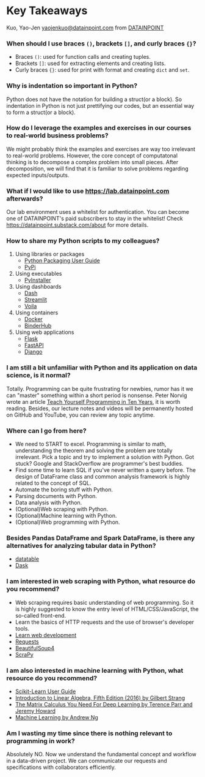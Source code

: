 # Key Takeaways

Kuo, Yao-Jen <yaojenkuo@datainpoint.com> from [DATAINPOINT](https://www.datainpoint.com/)

### When should I use braces `()`, brackets `[]`, and curly braces `{}`?

- Braces `()`: used for function calls and creating tuples.
- Brackets `[]`: used for extracting elements and creating lists.
- Curly braces `{}`: used for print with format and creating `dict` and `set`.

### Why is indentation so important in Python?

Python does not have the notation for building a struct(or a block). So indentation in Python is not just prettifying our codes, but an essential way to form a struct(or a block).

### How do I leverage the examples and exercises in our courses to real-world business problems?

We might probably think the examples and exercises are way too irrelevant to real-world problems. However, the core concept of computatonal thinking is to decompose a complex problem into small pieces. After decomposition, we will find that it is familiar to solve problems regarding expected inputs/outputs.

### What if I would like to use <https://lab.datainpoint.com> afterwards?

Our lab environment uses a whitelist for authentication. You can become one of DATAINPOINT's paid subscribers to stay in the whitelist! Check <https://datainpoint.substack.com/about> for more details.

### How to share my Python scripts to my colleagues?

1. Using libraries or packages
    - [Python Packaging User Guide](https://packaging.python.org/)
    - [PyPi](https://pypi.org/)
2. Using executables
    - [PyInstaller](https://www.pyinstaller.org/)
3. Using dashboards
    - [Dash](https://plotly.com/dash/)
    - [Streamlit](https://www.streamlit.io/)
    - [Voila](https://github.com/voila-dashboards/voila)
4. Using containers
    - [Docker](https://www.docker.com/)
    - [BinderHub](https://mybinder.org/)
5. Using web applications
    - [Flask](https://flask.palletsprojects.com/en/1.1.x/)
    - [FastAPI](https://fastapi.tiangolo.com/)
    - [Django](https://www.djangoproject.com/)

### I am still a bit unfamiliar with Python and its application on data science, is it normal?

Totally. Programming can be quite frustrating for newbies, rumor has it we can "master" something within a short period is nonsense. Peter Norvig wrote an article [Teach Yourself Programming in Ten Years](https://norvig.com/21-days.html), it is worth reading. Besides, our lecture notes and videos will be permanently hosted on GitHub and YouTube, you can review any topic anytime.

### Where can I go from here?

- We need to START to excel. Programming is similar to math, understanding the theorem and solving the problem are totally irrelevant. Pick a topic and try to implement a solution with Python. Got stuck? Google and StackOverflow are programmer's best buddies.
- Find some time to learn SQL if you've never written a query before. The design of DataFrame class and common analysis framework is highly related to the concept of SQL.
- Automate the boring stuff with Python.
- Parsing documents with Python.
- Data analysis with Python.
- (Optional)Web scraping with Python.
- (Optional)Machine learning with Python.
- (Optional)Web programming with Python.

### Besides Pandas DataFrame and Spark DataFrame, is there any alternatives for analyzing tabular data in Python?

- [datatable](https://datatable.readthedocs.io/en/latest/)
- [Dask](https://dask.org/)

### I am interested in web scraping with Python, what resource do you recommend?

- Web scraping requires basic understanding of web programming. So it is highly suggested to know the entry level of HTML/CSS/JavaScript, the so-called front-end.
- Learn the basics of HTTP requests and the use of browser's developer tools.
- [Learn web development](https://developer.mozilla.org/en-US/docs/Learn)
- [Requests](https://requests.readthedocs.io/en/master/)
- [BeautifulSoup4](https://www.crummy.com/software/BeautifulSoup/doc)
- [ScraPy](https://scrapy.org/)

### I am also interested in machine learning with Python, what resource do you recommend?

- [Scikit-Learn User Guide](https://scikit-learn.org/stable/user_guide.html)
- [Introduction to Linear Algebra, Fifth Edition (2016) by Gilbert Strang](https://math.mit.edu/~gs/linearalgebra/)
- [The Matrix Calculus You Need For Deep Learning by Terence Parr and Jeremy Howard](https://explained.ai/matrix-calculus/)
- [Machine Learning by Andrew Ng](https://www.coursera.org/learn/machine-learning)

### Am I wasting my time since there is nothing relevant to programming in work?

Absolutely NO. Now we understand the fundamental concept and workflow in a data-driven project. We can communicate our requests and specifications with collaborators efficiently.